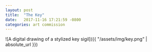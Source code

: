 ```yaml
---
layout: post
title:  "The Key"
date:   2017-11-16 17:21:59 -0800
categories: art commission
---
```


![A digital drawing of a stylized key sigil]({{ "/assets/img/key.png" | absolute_url }})
